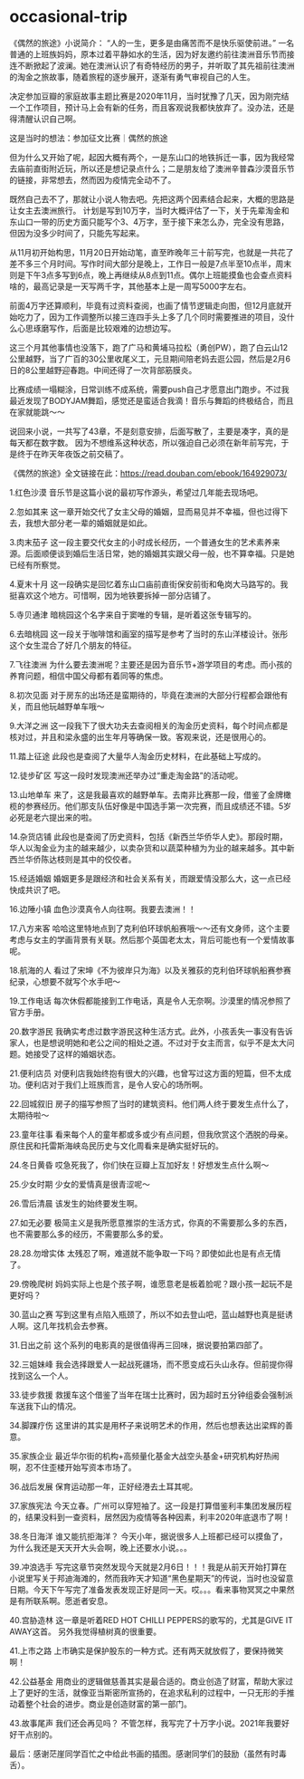 # occasional-trip

《偶然的旅途》小说简介：
“人的一生，更多是由痛苦而不是快乐驱使前进。”
一名普通的上班族妈妈，原本过着平静如水的生活，因为好友邀约前往澳洲音乐节而接连不断掀起了波澜。她在澳洲认识了有奇特经历的男子，并听取了其先祖前往澳洲的淘金之旅故事，随着旅程的逐步展开，逐渐有勇气审视自己的人生。


决定参加豆瓣的家庭故事主题比赛是2020年11月，当时犹豫了几天，因为刚完结一个工作项目，预计马上会有新的任务，而且客观说我都快放弃了。没办法，还是得清醒认识自己啊。

这是当时的想法：参加征文比赛｜偶然的旅途

但为什么又开始了呢，起因大概有两个，一是东山口的地铁拆迁一事，因为我经常去庙前直街附近玩，所以还是想记录点什么；二是朋友给了澳洲辛普森沙漠音乐节的链接，非常想去，然而因为疫情完全动不了。

既然自己去不了，那就让小说人物去吧。先把这两个因素结合起来，大概的思路是让女主去澳洲旅行。
计划是写到10万字，当时大概评估了一下，关于先辈淘金和东山口一带的历史方面只能写个3、4万字，至于接下来怎么办，完全没有思路，但因为没多少时间了，只能先写起来。

从11月初开始构思，11月20日开始动笔，直至昨晚年三十前写完，也就是一共花了差不多三个月时间。写作时间大部分是晚上，工作日一般是7点半至10点半，周末则是下午3点多写到6点，晚上再继续从8点到11点。偶尔上班能摸鱼也会查点资料啥的，最高记录是一天写两千字，其他基本上是一周写5000字左右。

前面4万字还算顺利，毕竟有过资料查阅，也画了情节逻辑走向图，但12月底就开始吃力了，因为工作调整所以接三连四手头上多了几个同时需要推进的项目，没什么心思琢磨写作，后面是比较艰难的边想边写。

这三个月其他事情也没落下，跑了广马和黄埔马拉松（勇创PW），跑了白云山12公里越野，当了广百的30公里收尾义工，元旦期间陪老妈去逛公园，然后是2月6日的8公里越野迎春跑。中间还得了一次背部筋膜炎。

比赛成绩一塌糊涂，日常训练不成系统，需要push自己才愿意出门跑步。不过我最近发现了BODYJAM舞蹈，感觉还是蛮适合我滴！音乐与舞蹈的终极结合，而且在家就能跳～～

说回来小说，一共写了43章，不是刻意安排，后面写散了，主要是凑字，真的是每天都在数字数。
因为不想维系这种状态，所以强迫自己必须在新年前写完，于是终于在昨天年夜饭之前交稿了。

《偶然的旅途》全文链接在此：https://read.douban.com/ebook/164929073/

1.红色沙漠
音乐节是这篇小说的最初写作源头，希望过几年能去现场吧。

2.忽如其来
这一章开始交代了女主父母的婚姻，显而易见并不幸福，但也过得下去，我想大部分老一辈的婚姻就是如此。

3.肉末茄子
这一段主要交代女主的小时成长经历，一个普通女生的艺术素养来源。后面顺便谈到婚后生活日常，她的婚姻其实跟父母一般，也不算幸福。只是她已经有所察觉。

4.夏末十月
这一段确实是回忆着东山口庙前直街保安前街和龟岗大马路写的。我挺喜欢这个地方。可惜啊，因为地铁要拆掉一部分店铺了。

5.寺贝通津
暗桃园这个名字来自于窦唯的专辑，是听着这张专辑写的。

6.去暗桃园
这一段关于咖啡馆和画室的描写是参考了当时的东山洋楼设计。张彤这个女生混合了好几个朋友的特征。

7.飞往澳洲
为什么要去澳洲呢？主要还是因为音乐节+游学项目的考虑。而小孩的养育问题，相信中国父母都有着同等的焦虑。

8.初次见面
对于房东的出场还是蛮期待的，毕竟在澳洲的大部分行程都会跟他有关，而且他玩越野单车哦～

9.大洋之洲
这一段我下了很大功夫去查阅相关的淘金历史资料，每个时间点都是核对过，并且和梁永盛的出生年月等确保一致。客观来说，还是很用心的。

11.踏上征途
此段也是查阅了大量华人淘金历史材料，在此基础上写成的。

12.徒步矿区
写这一段时发现澳洲还举办过“重走淘金路”的活动呢。

13.山地单车
来了，这是我最喜欢的越野单车。去南非比赛那一段，借鉴了金牌橄榄的参赛经历。他们那支队伍好像是中国选手第一次完赛，而且成绩还不错。5岁必死是老六提出来的啦。

14.杂货店铺
此段也是查阅了历史资料，包括《新西兰华侨华人史》。那段时期，华人以淘金业为主的越来越少，以卖杂货和以蔬菜种植为为业的越来越多。其中新西兰华侨陈达枝则是其中的佼佼者。

15.经适婚姻
婚姻更多是跟经济和社会关系有关，而跟爱情没那么大，这一点已经快成共识了吧。

16.边陲小镇
血色沙漠真令人向往啊。我要去澳洲！！

17.八方来客
哈哈这里特地点到了克利伯环球帆船赛哦～～还有文身师，这个主要考虑与女主的学画背景有关联。然后那个英国老太太，背后可能也有一个爱情故事呢。

18.航海的人
看过了宋坤《不为彼岸只为海》以及关雅荻的克利伯环球帆船赛参赛纪录，心想要不就写个水手吧～

19.工作电话
每次休假都能接到工作电话，真是令人无奈啊。沙漠里的情况参照了官方手册。

20.数字游民
我确实考虑过数字游民这种生活方式。此外，小孩丢失一事没有告诉家人，也是想说明她和老公之间的相处之道。不过对于女主而言，似乎不是太大问题。她接受了这样的婚姻状态。

21.便利店员
对便利店我始终抱有很大的兴趣，也曾写过这方面的短篇，但不太成功。便利店对于我们上班族而言，是令人安心的场所啊。

22.回城叙旧
房子的描写参照了当时的建筑资料。他们两人终于要发生点什么了，太期待啦～

23.童年往事
看来每个人的童年都或多或少有点问题，但我欣赏这个洒脱的母亲。原住民和托雷斯海峡岛民历史与文化周看来是确实挺好玩的。

24.冬日黄昏
哎急死我了，你们快在豆瓣上互加好友！好想发生点什么啊～

25.少女时期
少女的爱情真是很青涩呢～

26.雪后清晨
该发生的始终要发生啊。

27.如无必要
极简主义是我所愿意推崇的生活方式，你真的不需要那么多的东西，也不需要那么多的经历，不需要那么多的爱。

28.28.勿增实体
太残忍了啊，难道就不能争取一下吗？即使如此也是有点无情了。

29.傍晚爬树
妈妈实际上也是个孩子啊，谁愿意老是板着脸呢？跟小孩一起玩不是更好吗？

30.蓝山之赛
写到这里有点陷入瓶颈了，所以不如去登山吧，蓝山越野也真是挺诱人啊。这几年找机会去参赛。

31.日出之前
这个系列的电影真的是很值得再三回味，据说要拍第四部了。

32.三姐妹峰
我会选择跟爱人一起战死疆场，而不愿变成石头山永存。但前提你得找到这么一个人。

33.徒步救援
救援车这个借鉴了当年在瑞士比赛时，因为超时五分钟组委会强制派车送我下山的情况。

34.脚踝疗伤
这里讲的其实是用杯子来说明艺术的作用，然后也想表达出梁辉的善意。

35.家族企业
最近华尔街的机构+高频量化基金大战空头基金+研究机构好热闹啊，忍不住歪楼开始写资本市场了。

36.战后发展
保育运动那一年，正好经港去土耳其呢。

37.家族宪法
今天立春。广州可以穿短袖了。这一段是打算借鉴利丰集团发展历程的，结果没料到一查资料，居然因为疫情等各种因素，利丰2020年底退市了啊！

38.冬日海洋
谁又能抗拒海洋？
今天小年，据说很多人上班都已经可以摸鱼了，为什么我还是天天开大头会啊，晚上还要水小说。。。

39.冲浪选手
写完这章节突然发现今天就是2月6日！！！我是从前天开始打算在小说里写关于邦迪海滩的，然而我昨天才知道“黑色星期天”的传说，当时也没留意日期。今天下午写完了准备发表发现正好是同一天。哎。。。看来事物冥冥之中果然是有所联系啊。愿逝者安息。

40.宫胁造林
这一章是听着RED HOT CHILLI PEPPERS的歌写的，尤其是GIVE IT AWAY这首。
另外我觉得植树真的很重要。

41.上市之路
上市确实是保护股东的一种方式。还有两天就放假了，要保持微笑啊！

42.公益基金
用商业的逻辑做慈善其实是最合适的。商业创造了财富，帮助大家过上了更好的生活，就像亚当斯密所宣扬的，在追求私利的过程中，一只无形的手推动着整个社会的进步。商业是创造财富的第一部门。

43.故事尾声
我们还会再见吗？
不管怎样，我写完了十万字小说。2021年我要好好干点别的。

最后：感谢茫崖同学百忙之中给此书画的插图。感谢同学们的鼓励（虽然有时毒舌）。
